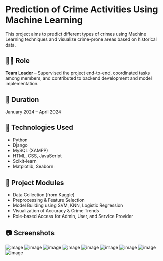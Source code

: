 # Prediction of Crime Activities Using Machine Learning

This project aims to predict different types of crimes using Machine Learning techniques and visualize crime-prone areas based on historical data.


## 👩‍💻 Role
**Team Leader** – Supervised the project end-to-end, coordinated tasks among members, and contributed to backend development and model implementation.

## 📅 Duration
January 2024 – April 2024

## 🧠 Technologies Used
- Python 
- Django
- MySQL (XAMPP)
- HTML, CSS, JavaScript
- Scikit-learn
- Matplotlib, Seaborn

## 📂 Project Modules
- Data Collection (from Kaggle)
- Preprocessing & Feature Selection
- Model Building using SVM, KNN, Logistic Regression
- Visualization of Accuracy & Crime Trends
- Role-based Access for Admin, User, and Service Provider

## 📷 Screenshots
![image](https://github.com/user-attachments/assets/a6ef3f38-d77f-42f8-98be-854dbcf3e240)
![image](https://github.com/user-attachments/assets/c0017730-6ccc-4a1a-a449-95a2def73507)
![image](https://github.com/user-attachments/assets/a2197c35-a7c7-4e2b-912c-9d082dedfccc)
![image](https://github.com/user-attachments/assets/682b21d7-35d5-4544-9829-65501a1ad185)
![image](https://github.com/user-attachments/assets/094b5dde-7be4-48f1-a5aa-ecf34a02f153)
![image](https://github.com/user-attachments/assets/86f9b6fc-a957-49d5-bb12-fef55e2b4be1)
![image](https://github.com/user-attachments/assets/40b76b27-d1fa-4061-9c48-d3b1f8171e52)
![image](https://github.com/user-attachments/assets/a8e9f8e3-e37a-43cc-bce7-a661d3838308)
![image](https://github.com/user-attachments/assets/3d8c9bea-dceb-4dc5-a660-2c38e149c26a)



